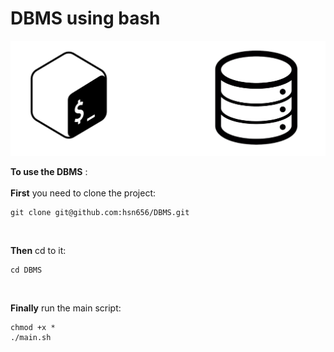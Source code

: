 # **DBMS using bash**

![alt text](Cover.png)

**To use the DBMS** :</br></br>
**First** you need to clone the project:
```
git clone git@github.com:hsn656/DBMS.git
```
</br>

**Then** cd to it:

```
cd DBMS
```
</br>

**Finally** run the main script:

```
chmod +x *
./main.sh
```
</br></br>



